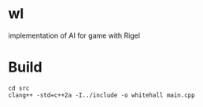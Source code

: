 # wl
implementation of AI for game with Rigel

# Build

```
cd src
clang++ -std=c++2a -I../include -o whitehall main.cpp
```
